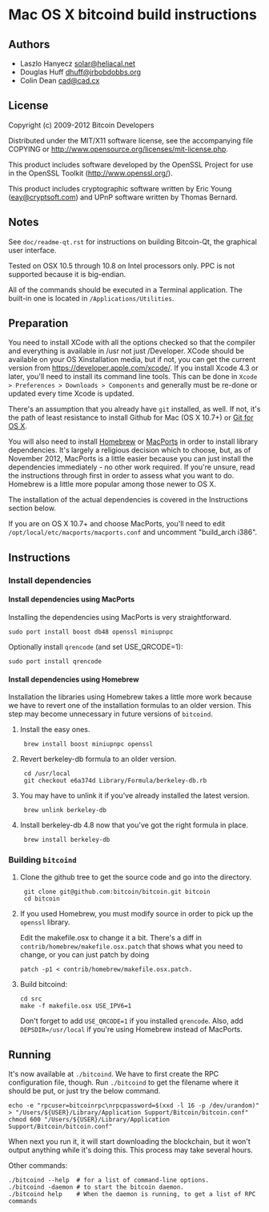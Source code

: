 Mac OS X bitcoind build instructions
====================================

Authors
-------

* Laszlo Hanyecz <solar@heliacal.net>
* Douglas Huff <dhuff@jrbobdobbs.org>
* Colin Dean <cad@cad.cx>

License
-------

Copyright (c) 2009-2012 Bitcoin Developers

Distributed under the MIT/X11 software license, see the accompanying
file COPYING or http://www.opensource.org/licenses/mit-license.php.

This product includes software developed by the OpenSSL Project for use in
the OpenSSL Toolkit (http://www.openssl.org/).

This product includes cryptographic software written by
Eric Young (eay@cryptsoft.com) and UPnP software written by Thomas Bernard.

Notes
-----

See `doc/readme-qt.rst` for instructions on building Bitcoin-Qt, the
graphical user interface.

Tested on OSX 10.5 through 10.8 on Intel processors only. PPC is not
supported because it is big-endian.

All of the commands should be executed in a Terminal application. The
built-in one is located in `/Applications/Utilities`.

Preparation
-----------

You need to install XCode with all the options checked so that the compiler
and everything is available in /usr not just /Developer. XCode should be
available on your OS Xinstallation media, but if not, you can get the
current version from https://developer.apple.com/xcode/. If you install
Xcode 4.3 or later, you'll need to install its command line tools. This can
be done in `Xcode > Preferences > Downloads > Components` and generally must
be re-done or updated every time Xcode is updated.

There's an assumption that you already have `git` installed, as well. If
not, it's the path of least resistance to install Github for Mac
(OS X 10.7+) or
[Git for OS X](https://code.google.com/p/git-osx-installer/).

You will also need to install [Homebrew](http://mxcl.github.com/homebrew/)
or [MacPorts](http://www.macports.org/) in order to install library
dependencies. It's largely a religious decision which to choose, but, as of
November 2012, MacPorts is a little easier because you can just install the
dependencies immediately - no other work required. If you're unsure, read
the instructions through first in order to assess what you want to do.
Homebrew is a little more popular among those newer to OS X.

The installation of the actual dependencies is covered in the Instructions
section below.

If you are on OS X 10.7+ and choose MacPorts, you'll need to edit
`/opt/local/etc/macports/macports.conf` and uncomment "build_arch i386".

Instructions
------------

### Install dependencies

#### Install dependencies using MacPorts

Installing the dependencies using MacPorts is very straightforward.

    sudo port install boost db48 openssl miniupnpc

Optionally install `qrencode` (and set USE_QRCODE=1):

    sudo port install qrencode

#### Install dependencies using Homebrew

Installation the libraries using Homebrew takes a little more work because
we have to revert one of the installation formulas to an older version. This
step may become unnecessary in future versions of `bitcoind`.

1. Install the easy ones.

        brew install boost miniupnpc openssl

2. Revert berkeley-db formula to an older version.

        cd /usr/local
        git checkout e6a374d Library/Formula/berkeley-db.rb

3. You may have to unlink it if you've already installed the latest version.

        brew unlink berkeley-db

4. Install berkeley-db 4.8 now that you've got the right formula in place.

        brew install berkeley-db

### Building `bitcoind`

1. Clone the github tree to get the source code and go into the directory.

        git clone git@github.com:bitcoin/bitcoin.git bitcoin
        cd bitcoin

2.  If you used Homebrew, you must modify source in order to pick up the
    `openssl` library.

    Edit the makefile.osx to change it a bit. There's a diff in
    `contrib/homebrew/makefile.osx.patch` that shows what you need to
    change, or you can just patch by doing

        patch -p1 < contrib/homebrew/makefile.osx.patch.

3.  Build bitcoind:

        cd src
        make -f makefile.osx USE_IPV6=1

    Don't forget to add `USE_QRCODE=1` if you installed `qrencode`. Also,
    add `DEPSDIR=/usr/local` if you're using Homebrew instead of MacPorts.

Running
-------

It's now available at `./bitcoind`. We have to first create the RPC 
configuration file, though. Run `./bitcoind` to get the filename where it
should be put, or just try the below command.

    echo -e "rpcuser=bitcoinrpc\nrpcpassword=$(xxd -l 16 -p /dev/urandom)" > "/Users/${USER}/Library/Application Support/Bitcoin/bitcoin.conf"
    chmod 600 "/Users/${USER}/Library/Application Support/Bitcoin/bitcoin.conf"

When next you run it, it will start downloading the blockchain, but it won't
output anything while it's doing this. This process may take several hours.

Other commands:

    ./bitcoind --help  # for a list of command-line options.
    ./bitcoind -daemon # to start the bitcoin daemon.
    ./bitcoind help    # When the daemon is running, to get a list of RPC commands
